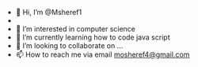 - 👋 Hi, I’m @Msheref1
-
- 👀 I’m interested in computer science
- 🌱 I’m currently learning how to code java script
- 💞️ I’m looking to collaborate on ...
- 📫 How to reach me via email mosheref4@gmail.com

<!---
yhngmo/yhngmo is a ✨ special ✨ repository because its `README.md` (this file) appears on your GitHub profile.
You can click the Preview link to take a look at your changes.
--->
